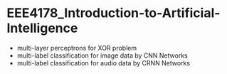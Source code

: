 # EEE4178_Introduction-to-Artificial-Intelligence
* multi-layer perceptrons for XOR problem
* multi-label classification for image data by CNN Networks
* multi-label classification for audio data by CRNN Networks 
